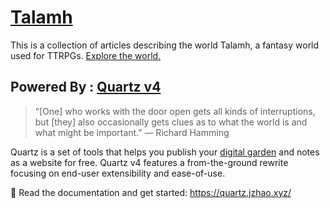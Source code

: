 # [Talamh](https://herrytco.github.io/Talamh/)

This is a collection of articles describing the world Talamh, a fantasy world used for TTRPGs.
[Explore the world.](https://herrytco.github.io/Talamh/)

## Powered By : [Quartz v4](https://github.com/jackyzha0/quartz)

> “[One] who works with the door open gets all kinds of interruptions, but [they] also occasionally gets clues as to what the world is and what might be important.” — Richard Hamming

Quartz is a set of tools that helps you publish your [digital garden](https://jzhao.xyz/posts/networked-thought) and notes as a website for free.
Quartz v4 features a from-the-ground rewrite focusing on end-user extensibility and ease-of-use.

🔗 Read the documentation and get started: https://quartz.jzhao.xyz/
